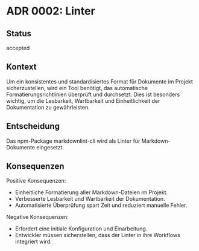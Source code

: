 # ADR 0002: Linter

## Status

accepted

## Kontext

Um ein konsistentes und standardisiertes Format für Dokumente im Projekt sicherzustellen, wird ein Tool benötigt, das automatische Formatierungsrichtlinien überprüft und durchsetzt. Dies ist besonders wichtig, um die Lesbarkeit, Wartbarkeit und Einheitlichkeit der Dokumentation zu gewährleisten.

## Entscheidung

Das npm-Package markdownlint-cli wird als Linter für Markdown-Dokumente eingesetzt.

## Konsequenzen

Positive Konsequenzen:

- Einheitliche Formatierung aller Markdown-Dateien im Projekt.
- Verbesserte Lesbarkeit und Wartbarkeit der Dokumentation.
- Automatisierte Überprüfung spart Zeit und reduziert manuelle Fehler.

Negative Konsequenzen:

- Erfordert eine initiale Konfiguration und Einarbeitung.
- Entwickler müssen sicherstellen, dass der Linter in ihre Workflows integriert wird.

